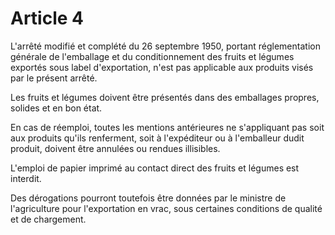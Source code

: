 # Article 4

L'arrêté modifié et complété du 26 septembre 1950, portant réglementation générale de l'emballage et du conditionnement des fruits et légumes exportés sous label d'exportation, n'est pas applicable aux produits visés par le présent arrêté.

Les fruits et légumes doivent être présentés dans des emballages propres, solides et en bon état.

En cas de réemploi, toutes les mentions antérieures ne s'appliquant pas soit aux produits qu'ils renferment, soit à l'expéditeur ou à l'emballeur dudit produit, doivent être annulées ou rendues illisibles.

L'emploi de papier imprimé au contact direct des fruits et légumes est interdit.

Des dérogations pourront toutefois être données par le ministre de l'agriculture pour l'exportation en vrac, sous certaines conditions de qualité et de chargement.
